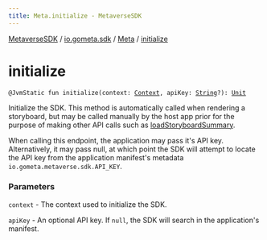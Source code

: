 ```yaml
---
title: Meta.initialize - MetaverseSDK
---
```


[MetaverseSDK](../../index.html) / [io.gometa.sdk](../index.html) / [Meta](index.html) / [initialize](./initialize.html)

# initialize

`@JvmStatic fun initialize(context: `[`Context`](https://developer.android.com/reference/android/content/Context.html)`, apiKey: `[`String`](https://kotlinlang.org/api/latest/jvm/stdlib/kotlin/-string/index.html)`?): `[`Unit`](https://kotlinlang.org/api/latest/jvm/stdlib/kotlin/-unit/index.html)

Initialize the SDK. This method is automatically called when rendering a storyboard, but may
be called manually by the host app prior for the purpose of making other API calls such as
[loadStoryboardSummary](load-storyboard-summary.html).

When calling this endpoint, the application may pass it's API key. Alternatively, it may pass
null, at which point the SDK will attempt to locate the API key from the application
manifest's metadata `io.gometa.metaverse.sdk.API_KEY`.

### Parameters

`context` - The context used to initialize the SDK.

`apiKey` - An optional API key. If `null`, the SDK will search in the application's
manifest.